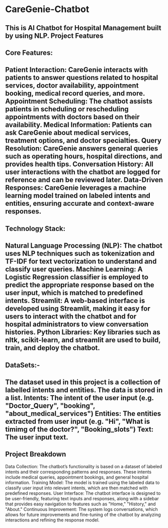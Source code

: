 # CareGenie-Chatbot
This is AI Chatbot for Hospital Management built by using NLP.
Project Features
---
## Core Features:
Patient Interaction: CareGenie interacts with patients to answer questions related to hospital services, doctor availability, appointment booking, medical record queries, and more.
Appointment Scheduling: The chatbot assists patients in scheduling or rescheduling appointments with doctors based on their availability.
Medical Information: Patients can ask CareGenie about medical services, treatment options, and doctor specialties.
Query Resolution: CareGenie answers general queries such as operating hours, hospital directions, and provides health tips.
Conversation History: All user interactions with the chatbot are logged for reference and can be reviewed later.
Data-Driven Responses: CareGenie leverages a machine learning model trained on labeled intents and entities, ensuring accurate and context-aware responses.
---
## Technology Stack:
Natural Language Processing (NLP): The chatbot uses NLP techniques such as tokenization and TF-IDF for text vectorization to understand and classify user queries.
Machine Learning: A Logistic Regression classifier is employed to predict the appropriate response based on the user input, which is matched to predefined intents.
Streamlit: A web-based interface is developed using Streamlit, making it easy for users to interact with the chatbot and for hospital administrators to view conversation histories.
Python Libraries: Key libraries such as nltk, scikit-learn, and streamlit are used to build, train, and deploy the chatbot.
---
## DataSets:-
The dataset used in this project is a collection of labelled intents and entities. The data is stored in a list.
Intents: The intent of the user input (e.g. "Doctor_Query", "booking", "about_medical_services")
Entities: The entities extracted from user input (e.g. "Hi", "What is timimg of the doctor?", "Booking_slots")
Text: The user input text.
---
## Project Breakdown
Data Collection: The chatbot’s functionality is based on a dataset of labeled intents and their corresponding patterns and responses. These intents include medical queries, appointment bookings, and general hospital information.
Training Model: The model is trained using the labeled data to classify user input into relevant intents, which are then matched with predefined responses.
User Interface: The chatbot interface is designed to be user-friendly, featuring text inputs and responses, along with a sidebar that provides easy navigation to features such as "Home," "History," and "About."
Continuous Improvement: The system logs conversations, which allows for future improvements and fine-tuning of the chatbot by analyzing interactions and refining the response model.
